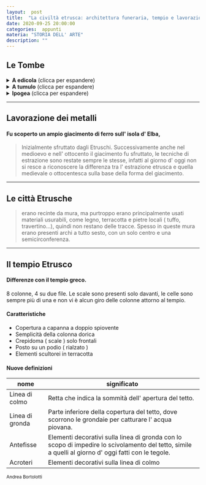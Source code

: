 ```yaml
---
layout:  post
title:  "La civiltà etrusca: architettura funeraria, tempio e lavorazione dei metalli."
date: 2020-09-25 20:00:00
categories:  appunti
materia: "STORIA DELL' ARTE"
description: ""
---
```



## Le Tombe


<details>
        <summary><b>A edicola</b> (clicca per espandere)</summary>
        <img alt="Tomba a edicola vicino populonia" class="shortanimation" src='{{ "/data/img/artetombeetrusche/edicolasancerbone.jpg" | absolute_url }}'/>
        • Costruzione interamente fuori terra, simile ad un' abitazione<br>
        📍 Populonia, Piombino LI
</details>
<details>
        <summary><b>A tumulo</b> (clicca per espandere)</summary>
        <img alt="Tomba a tumulo a Sesto Fiorentino" class="shortanimation" src='{{ "/data/img/artetombeetrusche/tumulomontagnola.jpg" | absolute_url }}'/>
        • La struttura della tomba emerge con un tumulo, che poi viene sotterrato.<br>
        • Simile al tholos miceneo<br>
        • Siamo ancora incerti riguardo al pilastro centrale nel tumulo; ci sono pareri discordanti: la nostra prof. pensa che abbia una funzione strutturale, come descritto sul libro, ma alcuni nostri alunni che hanno fatto l' alternanza scuola-lavoro come guide alla montagnola hanno saputo che il pilastro non ha funzione strutturale ( cioè non sorregge il tumulo.<br>
        📍 la Montagnola, Sesto Fiorentino, FI
</details>
<details>
        <summary><b>Ipogea</b> (clicca per espandere)</summary>
        <img alt="Tomba ipogea dei Volumni, Perugia, mappa" class="shortanimation" src='{{ "/data/img/artetombeetrusche/ipogeavolumnimappa.jpg" | absolute_url }}'/>
        <img alt="Tomba ipogea dei Volumni, Perugia, foto" class="shortanimation" src='{{ "/data/img/artetombeetrusche/ipogeavolumni.jpg" | absolute_url }}'/>
        • Interamente sottoterra.<br>
        <br>
        📍 Perugia, tomba dei Volumni.
</details>

---

## Lavorazione dei metalli

#### Fu scoperto un ampio giacimento di ferro sull' isola d' Elba,
> Inizialmente sfruttato dagli Etruschi. Successivamente anche nel medioevo e nell' ottocento il giacimento fu sfruttato, le tecniche di estrazione sono restate sempre le stesse, infatti al giorno d' oggi non si resce a riconoscere la differenza tra l' estrazione etrusca e quella medievale o ottocentesca sulla base della forma del giacimento.

---


## Le città Etrusche

> erano recinte da mura, ma purtroppo erano principalmente usati materiali usurabili, come legno, terracotta e pietre locali ( tuffo, travertino...), quindi non restano delle tracce. Spesso in queste mura erano presenti archi a tutto sesto, con un solo centro e una semicirconferenza.

---

## Il tempio Etrusco
 

#### Differenze con il tempio greco.

8 colonne, 4 su due file. Le scale sono presenti solo davanti, le celle sono sempre più di una e non vi è alcun giro delle colonne attorno al tempio.

#### Caratteristiche

- Copertura a capanna a doppio spiovente
- Semplicità della colonna dorica
- Crepidoma ( scale ) solo frontali 
- Posto su un podio ( rialzato )
- Elementi scultorei in terracotta

#### Nuove definizioni

|nome|significato|
|---|---|
Linea di colmo|Retta che indica la sommità dell' apertura del tetto.
Linea di gronda|Parte inferiore della copertura del tetto, dove scorrono le grondaie per catturare l' acqua piovana.
Antefisse|Elementi decorativi sulla linea di gronda con lo scopo di impedire lo scivolamento del tetto, simile a quelli al giorno d' oggi fatti con le tegole.
Acroteri|Elementi decorativi sulla linea di colmo

<sub> Andrea Bortolotti </sub>
